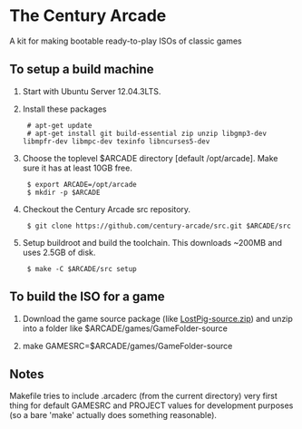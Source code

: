 # The Century Arcade

A kit for making bootable ready-to-play ISOs of classic games

## To setup a build machine

1. Start with Ubuntu Server 12.04.3LTS.

2. Install these packages

		# apt-get update
   		# apt-get install git build-essential zip unzip libgmp3-dev libmpfr-dev libmpc-dev texinfo libncurses5-dev

3. Choose the toplevel $ARCADE directory [default /opt/arcade].  Make sure it has at least 10GB free.

    	$ export ARCADE=/opt/arcade
    	$ mkdir -p $ARCADE

4. Checkout the Century Arcade src repository.

    	$ git clone https://github.com/century-arcade/src.git $ARCADE/src

5. Setup buildroot and build the toolchain.  This downloads ~200MB and uses 2.5GB of disk.

    	$ make -C $ARCADE/src setup

## To build the ISO for a game

1. Download the game source package (like [LostPig-source.zip]()) and unzip into a folder like $ARCADE/games/GameFolder-source

2. make GAMESRC=$ARCADE/games/GameFolder-source

## Notes

Makefile tries to include .arcaderc (from the current directory) very first thing for default GAMESRC and PROJECT values for development purposes (so a bare 'make' actually does something reasonable).

